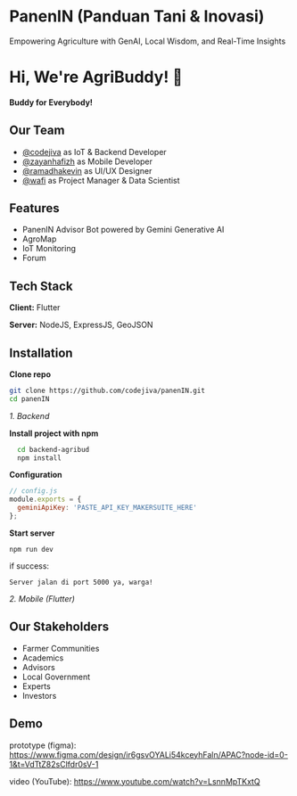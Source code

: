 
# PanenIN (Panduan Tani & Inovasi)

Empowering Agriculture with GenAI, Local Wisdom, and Real-Time Insights



# Hi, We're AgriBuddy! 👋
#### Buddy for Everybody!


## Our Team

- [@codejiva](https://github.com/codejiva) as IoT & Backend Developer
- [@zayanhafizh](https://github.com/zayanhafizh) as Mobile Developer
- [@ramadhakevin](https://github.com/ramadhakevin) as UI/UX Designer
- [@wafi](https://github.com/codejiva) as Project Manager & Data Scientist




## Features

- PanenIN Advisor Bot powered by Gemini Generative AI
- AgroMap
- IoT Monitoring
- Forum


## Tech Stack

**Client:** Flutter

**Server:** NodeJS, ExpressJS, GeoJSON


## Installation

**Clone repo**

```bash
git clone https://github.com/codejiva/panenIN.git
cd panenIN
```
*1. Backend*

**Install project with npm**

```bash
  cd backend-agribud
  npm install
```

**Configuration**
```javascript
// config.js
module.exports = {
  geminiApiKey: 'PASTE_API_KEY_MAKERSUITE_HERE'
};
```

**Start server**
```
npm run dev
```
if success:
```
Server jalan di port 5000 ya, warga!
```

*2. Mobile (Flutter)*

## Our Stakeholders

- Farmer Communities
- Academics
- Advisors
- Local Government
- Experts
- Investors


## Demo

prototype (figma): https://www.figma.com/design/ir6gsvOYALi54kceyhFaln/APAC?node-id=0-1&t=VdTtZ82sClfdr0sV-1

video (YouTube): https://www.youtube.com/watch?v=LsnnMpTKxtQ

